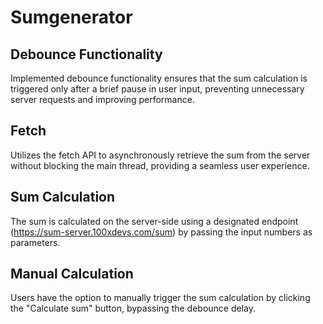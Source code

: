# Sumgenerator

## Debounce Functionality
Implemented debounce functionality ensures that the sum calculation is triggered only after a brief pause in user input, preventing unnecessary server requests and improving performance.

## Fetch
Utilizes the fetch API to asynchronously retrieve the sum from the server without blocking the main thread, providing a seamless user experience.

## Sum Calculation
The sum is calculated on the server-side using a designated endpoint (https://sum-server.100xdevs.com/sum) by passing the input numbers as parameters.

## Manual Calculation
Users have the option to manually trigger the sum calculation by clicking the "Calculate sum" button, bypassing the debounce delay.
